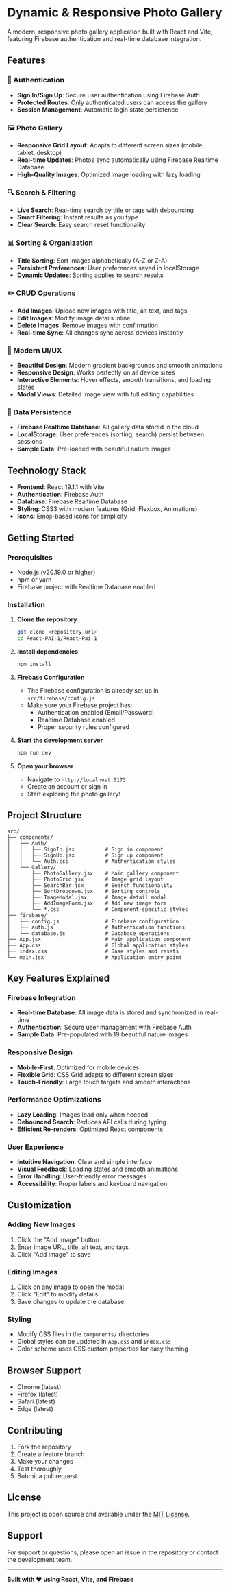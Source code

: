 # Dynamic & Responsive Photo Gallery

A modern, responsive photo gallery application built with React and Vite, featuring Firebase authentication and real-time database integration.

## Features

### 🔐 Authentication
- **Sign In/Sign Up**: Secure user authentication using Firebase Auth
- **Protected Routes**: Only authenticated users can access the gallery
- **Session Management**: Automatic login state persistence

### 🖼️ Photo Gallery
- **Responsive Grid Layout**: Adapts to different screen sizes (mobile, tablet, desktop)
- **Real-time Updates**: Photos sync automatically using Firebase Realtime Database
- **High-Quality Images**: Optimized image loading with lazy loading

### 🔍 Search & Filtering
- **Live Search**: Real-time search by title or tags with debouncing
- **Smart Filtering**: Instant results as you type
- **Clear Search**: Easy search reset functionality

### 📊 Sorting & Organization
- **Title Sorting**: Sort images alphabetically (A-Z or Z-A)
- **Persistent Preferences**: User preferences saved in localStorage
- **Dynamic Updates**: Sorting applies to search results

### ✏️ CRUD Operations
- **Add Images**: Upload new images with title, alt text, and tags
- **Edit Images**: Modify image details inline
- **Delete Images**: Remove images with confirmation
- **Real-time Sync**: All changes sync across devices instantly

### 🎨 Modern UI/UX
- **Beautiful Design**: Modern gradient backgrounds and smooth animations
- **Responsive Design**: Works perfectly on all device sizes
- **Interactive Elements**: Hover effects, smooth transitions, and loading states
- **Modal Views**: Detailed image view with full editing capabilities

### 💾 Data Persistence
- **Firebase Realtime Database**: All gallery data stored in the cloud
- **LocalStorage**: User preferences (sorting, search) persist between sessions
- **Sample Data**: Pre-loaded with beautiful nature images

## Technology Stack

- **Frontend**: React 19.1.1 with Vite
- **Authentication**: Firebase Auth
- **Database**: Firebase Realtime Database
- **Styling**: CSS3 with modern features (Grid, Flexbox, Animations)
- **Icons**: Emoji-based icons for simplicity

## Getting Started

### Prerequisites
- Node.js (v20.19.0 or higher)
- npm or yarn
- Firebase project with Realtime Database enabled

### Installation

1. **Clone the repository**
   ```bash
   git clone <repository-url>
   cd React-PAI-1/React-Pai-1
   ```

2. **Install dependencies**
   ```bash
   npm install
   ```

3. **Firebase Configuration**
   - The Firebase configuration is already set up in `src/firebase/config.js`
   - Make sure your Firebase project has:
     - Authentication enabled (Email/Password)
     - Realtime Database enabled
     - Proper security rules configured

4. **Start the development server**
   ```bash
   npm run dev
   ```

5. **Open your browser**
   - Navigate to `http://localhost:5173`
   - Create an account or sign in
   - Start exploring the photo gallery!

## Project Structure

```
src/
├── components/
│   ├── Auth/
│   │   ├── SignIn.jsx          # Sign in component
│   │   ├── SignUp.jsx          # Sign up component
│   │   └── Auth.css            # Authentication styles
│   └── Gallery/
│       ├── PhotoGallery.jsx    # Main gallery component
│       ├── PhotoGrid.jsx       # Image grid layout
│       ├── SearchBar.jsx       # Search functionality
│       ├── SortDropdown.jsx    # Sorting controls
│       ├── ImageModal.jsx      # Image detail modal
│       ├── AddImageForm.jsx    # Add new image form
│       └── *.css               # Component-specific styles
├── firebase/
│   ├── config.js               # Firebase configuration
│   ├── auth.js                 # Authentication functions
│   └── database.js             # Database operations
├── App.jsx                     # Main application component
├── App.css                     # Global application styles
├── index.css                   # Base styles and resets
└── main.jsx                    # Application entry point
```

## Key Features Explained

### Firebase Integration
- **Real-time Database**: All image data is stored and synchronized in real-time
- **Authentication**: Secure user management with Firebase Auth
- **Sample Data**: Pre-populated with 19 beautiful nature images

### Responsive Design
- **Mobile-First**: Optimized for mobile devices
- **Flexible Grid**: CSS Grid adapts to different screen sizes
- **Touch-Friendly**: Large touch targets and smooth interactions

### Performance Optimizations
- **Lazy Loading**: Images load only when needed
- **Debounced Search**: Reduces API calls during typing
- **Efficient Re-renders**: Optimized React components

### User Experience
- **Intuitive Navigation**: Clear and simple interface
- **Visual Feedback**: Loading states and smooth animations
- **Error Handling**: User-friendly error messages
- **Accessibility**: Proper labels and keyboard navigation

## Customization

### Adding New Images
1. Click the "Add Image" button
2. Enter image URL, title, alt text, and tags
3. Click "Add Image" to save

### Editing Images
1. Click on any image to open the modal
2. Click "Edit" to modify details
3. Save changes to update the database

### Styling
- Modify CSS files in the `components/` directories
- Global styles can be updated in `App.css` and `index.css`
- Color scheme uses CSS custom properties for easy theming

## Browser Support

- Chrome (latest)
- Firefox (latest)
- Safari (latest)
- Edge (latest)

## Contributing

1. Fork the repository
2. Create a feature branch
3. Make your changes
4. Test thoroughly
5. Submit a pull request

## License

This project is open source and available under the [MIT License](LICENSE).

## Support

For support or questions, please open an issue in the repository or contact the development team.

---

**Built with ❤️ using React, Vite, and Firebase**
